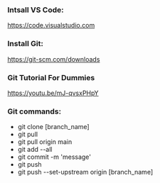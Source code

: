 ### Intsall VS Code:
https://code.visualstudio.com

### Install Git:
https://git-scm.com/downloads

### Git Tutorial For Dummies
https://youtu.be/mJ-qvsxPHpY

### Git commands:
- git clone [branch_name]
- git pull
- git pull origin main
- git add --all
- git commit -m 'message'
- git push
- git push --set-upstream origin [branch_name]
